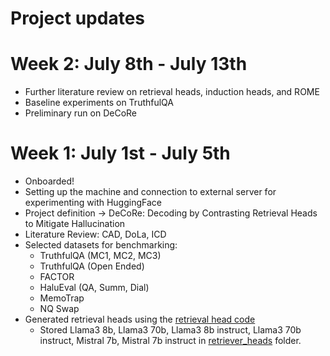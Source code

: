 # Project updates

# Week 2: July 8th - July 13th

- Further literature review on retrieval heads, induction heads, and ROME
- Baseline experiments on TruthfulQA
- Preliminary run on DeCoRe


# Week 1: July 1st - July 5th

- Onboarded!
- Setting up the machine and connection to external server for experimenting with HuggingFace
- Project definition -> DeCoRe: Decoding by Contrasting Retrieval Heads to Mitigate Hallucination
- Literature Review: CAD, DoLa, ICD
- Selected datasets for benchmarking:
  - TruthfulQA (MC1, MC2, MC3)
  - TruthfulQA (Open Ended)
  - FACTOR
  - HaluEval (QA, Summ, Dial)
  - MemoTrap
  - NQ Swap
- Generated retrieval heads using the [retrieval head code](https://github.com/nightdessert/Retrieval_Head)
  - Stored Llama3 8b, Llama3 70b, Llama3 8b instruct, Llama3 70b instruct, Mistral 7b, Mistral 7b instruct in [retriever_heads](retriever_heads/) folder.